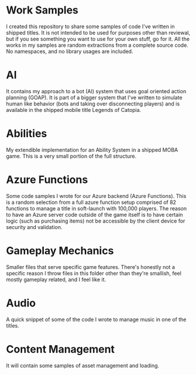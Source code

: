 # Work Samples
I created this repository to share some samples of code I've written in shipped titles. It is not intended to be used for purposes other than reviewal, but if you see something you want to use for your own stuff, go for it.
All the works in my samples are random extractions from a complete source code. No namespaces, and no library usages are included.

# AI
It contains my approach to a bot (AI) system that uses goal oriented action planning (GOAP). It is part of a bigger system that I've written to simulate human like behavior (bots and taking over disconnecting players) and is available in the shipped mobile title Legends of Catopia.
# Abilities
My extendible implementation for an Ability System in a shipped MOBA game. This is a very small portion of the full structure.
# Azure Functions
Some code samples I wrote for our Azure backend (Azure Functions). This is a random selection from a full azure function setup comprised of 82 functions to manage a title in soft-launch with 100,000 players.
The reason to have an Azure server code outside of the game itself is to have certain logic (such as purchasing items) not be accessible by the client device for security and validation.
# Gameplay Mechanics
Smaller files that serve specific game features. There's honestly not a specific reason I throw files in this folder other than they're smallish, feel mostly gameplay related, and I feel like it.
# Audio
A quick snippet of some of the code I wrote to manage music in one of the titles.
# Content Management
It will contain some samples of asset management and loading.
